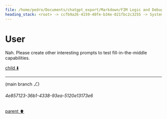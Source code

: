 ```yaml
---
file: /home/pedro/Documents/chatgpt_export/Markdown/FIM Logic and Debugging.md
heading_stack: <root> -> ccfb9a26-4159-40fe-b34e-021fbc2c3255 -> System -> ec3e3103-d827-4adc-88e3-b58200f32ea1 -> System -> aaa24904-7ec6-4e44-875c-31e21b7e874c -> User -> 3e42be5a-97b3-4ca4-9124-2ca3d4c32e56 -> Assistant -> aaa28121-a13e-461d-b618-50b1d0782f06 -> User
---
```

# User

Nah. Please create other interesting prompts to test fill-in-the-middle capabilities.

[child ⬇️](#4e857123-36b1-4338-93ea-5120e13173e6)

---

(main branch ⎇)
###### 4e857123-36b1-4338-93ea-5120e13173e6
[parent ⬆️](#aaa28121-a13e-461d-b618-50b1d0782f06)
